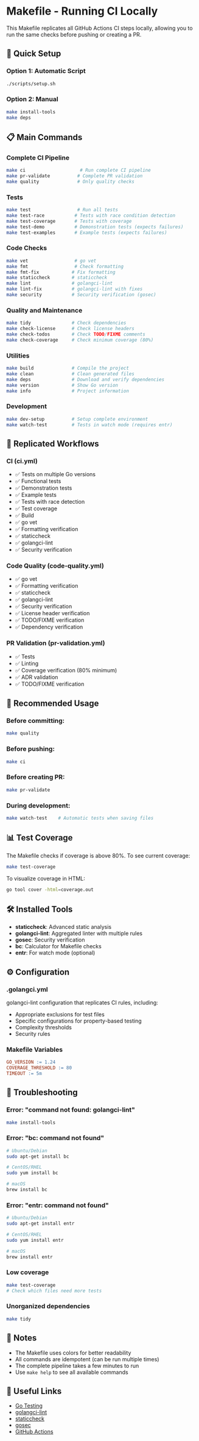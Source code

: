 # Makefile - Running CI Locally

This Makefile replicates all GitHub Actions CI steps locally, allowing you to run the same checks before pushing or creating a PR.

## 🚀 Quick Setup

### Option 1: Automatic Script
```bash
./scripts/setup.sh
```

### Option 2: Manual
```bash
make install-tools
make deps
```

## 📋 Main Commands

### Complete CI Pipeline
```bash
make ci                    # Run complete CI pipeline
make pr-validate          # Complete PR validation
make quality              # Only quality checks
```

### Tests
```bash
make test                 # Run all tests
make test-race           # Tests with race condition detection
make test-coverage       # Tests with coverage
make test-demo           # Demonstration tests (expects failures)
make test-examples       # Example tests (expects failures)
```

### Code Checks
```bash
make vet                 # go vet
make fmt                 # Check formatting
make fmt-fix            # Fix formatting
make staticcheck        # staticcheck
make lint               # golangci-lint
make lint-fix           # golangci-lint with fixes
make security           # Security verification (gosec)
```

### Quality and Maintenance
```bash
make tidy               # Check dependencies
make check-license      # Check license headers
make check-todos        # Check TODO/FIXME comments
make check-coverage     # Check minimum coverage (80%)
```

### Utilities
```bash
make build              # Compile the project
make clean              # Clean generated files
make deps               # Download and verify dependencies
make version            # Show Go version
make info               # Project information
```

### Development
```bash
make dev-setup          # Setup complete environment
make watch-test         # Tests in watch mode (requires entr)
```

## 🔧 Replicated Workflows

### CI (ci.yml)
- ✅ Tests on multiple Go versions
- ✅ Functional tests
- ✅ Demonstration tests
- ✅ Example tests
- ✅ Tests with race detection
- ✅ Test coverage
- ✅ Build
- ✅ go vet
- ✅ Formatting verification
- ✅ staticcheck
- ✅ golangci-lint
- ✅ Security verification

### Code Quality (code-quality.yml)
- ✅ go vet
- ✅ Formatting verification
- ✅ staticcheck
- ✅ golangci-lint
- ✅ Security verification
- ✅ License header verification
- ✅ TODO/FIXME verification
- ✅ Dependency verification

### PR Validation (pr-validation.yml)
- ✅ Tests
- ✅ Linting
- ✅ Coverage verification (80% minimum)
- ✅ ADR validation
- ✅ TODO/FIXME verification

## 🎯 Recommended Usage

### Before committing:
```bash
make quality
```

### Before pushing:
```bash
make ci
```

### Before creating PR:
```bash
make pr-validate
```

### During development:
```bash
make watch-test    # Automatic tests when saving files
```

## 📊 Test Coverage

The Makefile checks if coverage is above 80%. To see current coverage:

```bash
make test-coverage
```

To visualize coverage in HTML:
```bash
go tool cover -html=coverage.out
```

## 🛠️ Installed Tools

- **staticcheck**: Advanced static analysis
- **golangci-lint**: Aggregated linter with multiple rules
- **gosec**: Security verification
- **bc**: Calculator for Makefile checks
- **entr**: For watch mode (optional)

## ⚙️ Configuration

### .golangci.yml
golangci-lint configuration that replicates CI rules, including:
- Appropriate exclusions for test files
- Specific configurations for property-based testing
- Complexity thresholds
- Security rules

### Makefile Variables
```makefile
GO_VERSION := 1.24
COVERAGE_THRESHOLD := 80
TIMEOUT := 5m
```

## 🐛 Troubleshooting

### Error: "command not found: golangci-lint"
```bash
make install-tools
```

### Error: "bc: command not found"
```bash
# Ubuntu/Debian
sudo apt-get install bc

# CentOS/RHEL
sudo yum install bc

# macOS
brew install bc
```

### Error: "entr: command not found"
```bash
# Ubuntu/Debian
sudo apt-get install entr

# CentOS/RHEL
sudo yum install entr

# macOS
brew install entr
```

### Low coverage
```bash
make test-coverage
# Check which files need more tests
```

### Unorganized dependencies
```bash
make tidy
```

## 📝 Notes

- The Makefile uses colors for better readability
- All commands are idempotent (can be run multiple times)
- The complete pipeline takes a few minutes to run
- Use `make help` to see all available commands

## 🔗 Useful Links

- [Go Testing](https://golang.org/pkg/testing/)
- [golangci-lint](https://golangci-lint.run/)
- [staticcheck](https://staticcheck.io/)
- [gosec](https://securecodewarrior.github.io/gosec/)
- [GitHub Actions](https://docs.github.com/en/actions)